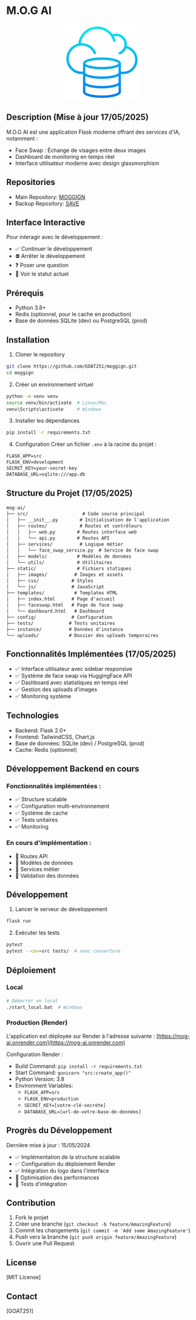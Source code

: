 # M.O.G AI

<p align="center">
  <img src="static/images/logo.svg" alt="MOG AI Logo" width="200"/>
</p>

## Description (Mise à jour 17/05/2025)
M.O.G AI est une application Flask moderne offrant des services d'IA, notamment :
- Face Swap : Échange de visages entre deux images
- Dashboard de monitoring en temps réel
- Interface utilisateur moderne avec design glassmorphism

## Repositories
- Main Repository: [MOGGIGN](https://github.com/GOAT251/moggign)
- Backup Repository: [SAVE](https://github.com/GOAT251/SAVE)

## Interface Interactive
Pour interagir avec le développement :
- ✅ Continuer le développement
- ⛔ Arrêter le développement
- ❓ Poser une question
- 🔄 Voir le statut actuel

## Prérequis
- Python 3.8+
- Redis (optionnel, pour le cache en production)
- Base de données SQLite (dev) ou PostgreSQL (prod)

## Installation

1. Cloner le repository
```bash
git clone https://github.com/GOAT251/moggign.git
cd moggign
```

2. Créer un environnement virtuel
```bash
python -m venv venv
source venv/bin/activate  # Linux/Mac
venv\Scripts\activate     # Windows
```

3. Installer les dépendances
```bash
pip install -r requirements.txt
```

4. Configuration
Créer un fichier `.env` à la racine du projet :
```env
FLASK_APP=src
FLASK_ENV=development
SECRET_KEY=your-secret-key
DATABASE_URL=sqlite:///app.db
```

## Structure du Projet (17/05/2025)
```
mog-ai/
├── src/                    # Code source principal
│   ├── __init__.py        # Initialisation de l'application
│   ├── routes/            # Routes et contrôleurs
│   │   ├── web.py        # Routes interface web
│   │   └── api.py        # Routes API
│   ├── services/          # Logique métier
│   │   └── face_swap_service.py  # Service de face swap
│   ├── models/           # Modèles de données
│   └── utils/            # Utilitaires
├── static/               # Fichiers statiques
│   ├── images/          # Images et assets
│   ├── css/            # Styles
│   └── js/             # JavaScript
├── templates/           # Templates HTML
│   ├── index.html      # Page d'accueil
│   ├── faceswap.html   # Page de face swap
│   └── dashboard.html   # Dashboard
├── config/             # Configuration
├── tests/             # Tests unitaires
├── instance/          # Données d'instance
└── uploads/           # Dossier des uploads temporaires
```

## Fonctionnalités Implémentées (17/05/2025)
- ✅ Interface utilisateur avec sidebar responsive
- ✅ Système de face swap via HuggingFace API
- ✅ Dashboard avec statistiques en temps réel
- ✅ Gestion des uploads d'images
- ✅ Monitoring système

## Technologies
- Backend: Flask 2.0+
- Frontend: TailwindCSS, Chart.js
- Base de données: SQLite (dev) / PostgreSQL (prod)
- Cache: Redis (optionnel)

## Développement Backend en cours

### Fonctionnalités implémentées :
- ✅ Structure scalable
- ✅ Configuration multi-environnement
- ✅ Système de cache
- ✅ Tests unitaires
- ✅ Monitoring

### En cours d'implémentation :
- 🔄 Routes API
- 🔄 Modèles de données
- 🔄 Services métier
- 🔄 Validation des données

## Développement

1. Lancer le serveur de développement
```bash
flask run
```

2. Exécuter les tests
```bash
pytest
pytest --cov=src tests/  # avec couverture
```

## Déploiement

### Local
```bash
# Démarrer en local
./start_local.bat  # Windows
```

### Production (Render)
L'application est déployée sur Render à l'adresse suivante :
[https://mog-ai.onrender.com](https://mog-ai.onrender.com)

Configuration Render :
- Build Command: `pip install -r requirements.txt`
- Start Command: `gunicorn "src:create_app()"`
- Python Version: 3.8
- Environment Variables:
  - `FLASK_APP=src`
  - `FLASK_ENV=production`
  - `SECRET_KEY=[votre-clé-secrète]`
  - `DATABASE_URL=[url-de-votre-base-de-données]`

## Progrès du Développement
Dernière mise à jour : 15/05/2024
- ✅ Implémentation de la structure scalable
- ✅ Configuration du déploiement Render
- ✅ Intégration du logo dans l'interface
- 🔄 Optimisation des performances
- 🔄 Tests d'intégration

## Contribution
1. Fork le projet
2. Créer une branche (`git checkout -b feature/AmazingFeature`)
3. Commit les changements (`git commit -m 'Add some AmazingFeature'`)
4. Push vers la branche (`git push origin feature/AmazingFeature`)
5. Ouvrir une Pull Request

## License
[MIT License]

## Contact
[GOAT251] 
